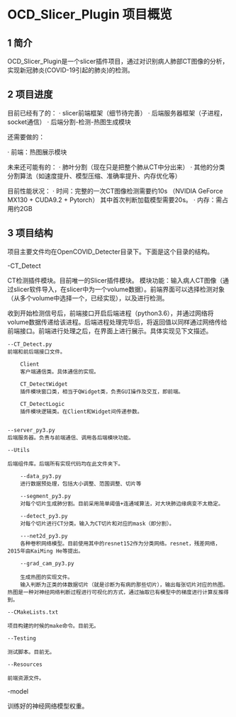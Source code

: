 # OCD_Slicer_Plugin 项目概览

## 1 简介

OCD_Slicer_Plugin是一个slicer插件项目，通过对识别病人肺部CT图像的分析，实现新冠肺炎(COVID-19引起的肺炎)的检测。

## 2 项目进度

目前已经有了的：
· slicer前端框架（细节待完善）
· 后端服务器框架（子进程，socket通信）
· 后端分割-检测-热图生成模块

还需要做的：

· 前端：热图展示模块

未来还可能有的：
· 肺叶分割（现在只是把整个肺从CT中分出来）
· 其他的分类分割算法（如速度提升、模型压缩、准确率提升、内存优化等）

目前性能状况：
· 时间：完整的一次CT图像检测需要约10s
 （NVIDIA GeForce MX130 + CUDA9.2 + Pytorch）
  其中首次判断加载模型需要20s。
· 内存：需占用约2GB

## 3 项目结构

项目主要文件均在OpenCOVID_Detecter目录下。下面是这个目录的结构。

-CT_Detect

CT检测插件模块。目前唯一的Slicer插件模块。
模块功能：输入病人CT图像（通过slicer软件导入，在slicer中为一个volume数据）。前端界面可以选择检测对象（从多个volume中选择一个，已经实现），以及进行检测。

收到开始检测信号后，前端接口开启后端进程（python3.6），并通过网络将volume数据传递给该进程。后端进程处理完毕后，将返回值以同样通过网络传给前端接口。前端进行处理之后，在界面上进行展示。具体实现见下文描述。


    --CT_Detect.py
    前端和前后端接口文件。

        Client
        客户端通信类。具体通信的实现。

        CT_DetectWidget
        插件模块窗口类，相当于QWidget类，负责GUI操作及交互，即前端。

        CT_DetectLogic
        插件模块逻辑类。在Client和Widget间传递参数。


    --server_py3.py
    后端服务器。负责与前端通信、调用各后端模块功能。

    --Utils

    后端组件库。后端所有实现代码均在此文件夹下。

        --data_py3.py
        进行数据预处理，包括大小调整、范围调整、切片等

        --segment_py3.py
        对每个切片生成肺分割。目前采用简单阈值+连通域算法，对大块肺边缘病变不太稳定。

        --detect_py3.py
        对每个切片进行CT分类。输入为CT切片和对应的mask（即分割）。

        ---net2d_py3.py
        各种卷积网络模型。目前使用其中的resnet152作为分类网络。resnet，残差网络，2015年由KaiMing He等提出。

        --grad_cam_py3.py

        生成热图的实现文件。
        输入判断为正类的体数据切片（就是诊断为有病的那些切片），输出每张切片对应的热图。热图是一种对神经网络判断过程进行可视化的方式，通过抽取已有模型中的梯度进行计算反推得到。

    --CMakeLists.txt

    项目构建的时候的make命令。目前无。

    --Testing

    测试脚本。目前无。

    --Resources

    前端资源文件。

-model

训练好的神经网络模型权重。

